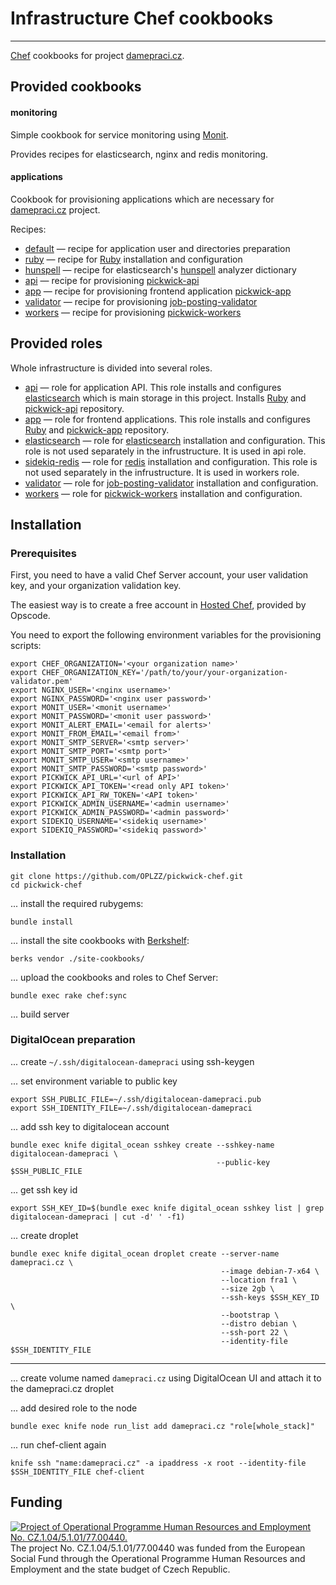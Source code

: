 # Infrastructure Chef cookbooks
---

[Chef](http://www.getchef.com/chef/) cookbooks for project [damepraci.cz](http://www.damepraci.cz).

## Provided cookbooks

#### monitoring

Simple cookbook for service monitoring using [Monit](http://mmonit.com/monit/).

Provides recipes for elasticsearch, nginx and redis monitoring.

#### applications

Cookbook for provisioning applications which are necessary for [damepraci.cz](http://www.damepraci.cz) project.

Recipes:

* [default](https://github.com/OPLZZ/pickwick-chef/blob/master/cookbooks/applications/recipes/default.rb) &mdash; recipe for application user and directories preparation
* [ruby](https://github.com/OPLZZ/pickwick-chef/blob/master/cookbooks/applications/recipes/ruby.rb) &mdash; recipe for [Ruby](https://www.ruby-lang.org/en/) installation and configuration
* [hunspell](https://github.com/OPLZZ/pickwick-chef/blob/master/cookbooks/applications/recipes/hunspell.rb) &mdash; recipe for elasticsearch's [hunspell](http://www.elasticsearch.org/guide/en/elasticsearch/reference/current/analysis-hunspell-tokenfilter.html) analyzer dictionary
* [api](https://github.com/OPLZZ/pickwick-chef/blob/master/cookbooks/applications/recipes/api.rb) &mdash; recipe for provisioning [pickwick-api](https://github.com/OPLZZ/pickwick-api)
* [app](https://github.com/OPLZZ/pickwick-chef/blob/master/cookbooks/applications/recipes/app.rb) &mdash; recipe for provisioning frontend application [pickwick-app](https://github.com/OPLZZ/pickwick-app)
* [validator](https://github.com/OPLZZ/pickwick-chef/blob/master/cookbooks/applications/recipes/validator.rb) &mdash; recipe for provisioning [job-posting-validator](https://github.com/OPLZZ/job-posting-validator)
* [workers](https://github.com/OPLZZ/pickwick-chef/blob/master/cookbooks/applications/recipes/workers.rb) &mdash; recipe for provisioning [pickwick-workers](https://github.com/OPLZZ/pickwick-workers)

## Provided roles

Whole infrastructure is divided into several roles.

* [api](https://github.com/OPLZZ/pickwick-chef/blob/master/roles/api.rb) &mdash; role for application API. This role installs and configures [elasticsearch](http://elasticsearch.org) which is main storage in this project. Installs [Ruby](http://ruby-lang.org) and [pickwick-api](https://github.com/OPLZZ/pickwick-api) repository.
* [app](https://github.com/OPLZZ/pickwick-chef/blob/master/roles/api.rb) &mdash; role for frontend applications. This role installs and configures [Ruby](http://ruby-lang.org) and [pickwick-app](https://github.com/OPLZZ/pickwick-app) repository.
* [elasticsearch](https://github.com/OPLZZ/pickwick-chef/blob/master/roles/elasticsearch.rb) &mdash; role for [elasticsearch](http://elasticsearch.org) installation and configuration. This role is not used separately in the infrustructure. It is used in api role.
* [sidekiq-redis](https://github.com/OPLZZ/pickwick-chef/blob/master/roles/sidekiq-redis.rb) &mdash; role for [redis](http://redis.io) installation and configuration. This role is not used separately in the infrustructure. It is used in workers role.
* [validator](https://github.com/OPLZZ/pickwick-chef/blob/master/roles/validator.rb) &mdash; role for [job-posting-validator](https://github.com/OPLZZ/job-posting-validator) installation and configuration.
* [workers](https://github.com/OPLZZ/pickwick-chef/blob/master/roles/workers.rb) &mdash; role for [pickwick-workers](https://github.com/OPLZZ/pickwick-workers) installation and configuration.

## Installation

### Prerequisites

First, you need to have a valid Chef Server account, your user validation key, and your organization validation key.

The easiest way is to create a free account in [Hosted Chef](http://www.opscode.com/hosted-chef/), provided by Opscode.

You need to export the following environment variables for the provisioning scripts:

    export CHEF_ORGANIZATION='<your organization name>'
    export CHEF_ORGANIZATION_KEY='/path/to/your/your-organization-validator.pem'
    export NGINX_USER='<nginx username>'
    export NGINX_PASSWORD='<nginx user password>'
    export MONIT_USER='<monit username>'
    export MONIT_PASSWORD='<monit user password>'
    export MONIT_ALERT_EMAIL='<email for alerts>'
    export MONIT_FROM_EMAIL='<email from>'
    export MONIT_SMTP_SERVER='<smtp server>'
    export MONIT_SMTP_PORT='<smtp port>'
    export MONIT_SMTP_USER='<smtp username>'
    export MONIT_SMTP_PASSWORD='<smtp password>'
    export PICKWICK_API_URL='<url of API>'
    export PICKWICK_API_TOKEN='<read only API token>'
    export PICKWICK_API_RW_TOKEN='<API token>'
    export PICKWICK_ADMIN_USERNAME='<admin username>'
    export PICKWICK_ADMIN_PASSWORD='<admin password>'
    export SIDEKIQ_USERNAME='<sidekiq username>'
    export SIDEKIQ_PASSWORD='<sidekiq password>'

### Installation

    git clone https://github.com/OPLZZ/pickwick-chef.git
    cd pickwick-chef

... install the required rubygems:

    bundle install

... install the site cookbooks with [Berkshelf](http://berkshelf.com):

    berks vendor ./site-cookbooks/

... upload the cookbooks and roles to Chef Server:

    bundle exec rake chef:sync

... build server

### DigitalOcean preparation

... create `~/.ssh/digitalocean-damepraci` using ssh-keygen

... set environment variable to public key

```
export SSH_PUBLIC_FILE=~/.ssh/digitalocean-damepraci.pub
export SSH_IDENTITY_FILE=~/.ssh/digitalocean-damepraci
```

... add ssh key to digitalocean account
```
bundle exec knife digital_ocean sshkey create --sshkey-name digitalocean-damepraci \
                                              --public-key $SSH_PUBLIC_FILE
```

... get ssh key id
```
export SSH_KEY_ID=$(bundle exec knife digital_ocean sshkey list | grep digitalocean-damepraci | cut -d' ' -f1)
```

... create droplet
```
bundle exec knife digital_ocean droplet create --server-name damepraci.cz \
                                               --image debian-7-x64 \
                                               --location fra1 \
                                               --size 2gb \
                                               --ssh-keys $SSH_KEY_ID \
                                               --bootstrap \
                                               --distro debian \
                                               --ssh-port 22 \
                                               --identity-file $SSH_IDENTITY_FILE
```
----

... create volume named `damepraci.cz` using DigitalOcean UI and attach it to the damepraci.cz droplet

... add desired role to the node
```
bundle exec knife node run_list add damepraci.cz "role[whole_stack]"
```

... run chef-client again
```
knife ssh "name:damepraci.cz" -a ipaddress -x root --identity-file $SSH_IDENTITY_FILE chef-client
```

## Funding
<a href="http://esfcr.cz/" target="_blank"><img src="https://www.damepraci.cz/assets/oplzz_banner_en.png" alt="Project of Operational Programme Human Resources and Employment No. CZ.1.04/5.1.01/77.00440."></a>
The project No. CZ.1.04/5.1.01/77.00440 was funded from the European Social Fund through the Operational Programme Human Resources and Employment and the state budget of Czech Republic.
